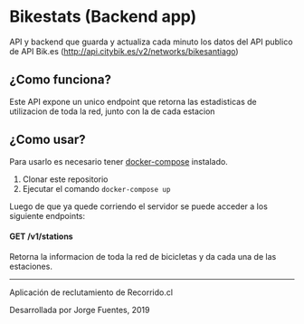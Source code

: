 # Bikestats (Backend app)
 
API y backend que guarda y actualiza cada minuto los datos del API publico de API Bik.es (http://api.citybik.es/v2/networks/bikesantiago)

¿Como funciona?
---------

Este API expone un unico endpoint que retorna las estadisticas de utilizacion de toda la red, junto con la de cada estacion

¿Como usar?
-------
Para usarlo es necesario tener [docker-compose](https://docs.docker.com/compose/install/) instalado.

1. Clonar este repositorio
2. Ejecutar el comando `docker-compose up`

Luego de que ya quede corriendo el servidor se puede acceder a los siguiente endpoints:

#### GET /v1/stations
Retorna la informacion de toda la red de bicicletas y da cada una de las estaciones.

-----------------------------

Aplicación de reclutamiento de Recorrido.cl

Desarrollada por Jorge Fuentes, 2019